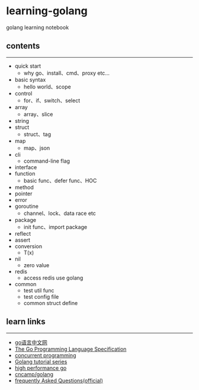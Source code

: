 # learning-golang
golang learning notebook

## contents

---
- quick start
  - why go、install、cmd、proxy etc...
- basic syntax
  - hello world、scope
- control
  - for、if、switch、select
- array
  - array、slice
- string
- struct
  - struct、tag
- map
  - map、json
- cli
  - command-line flag
- interface
- function
  - basic func、defer func、HOC
- method
- pointer
- error
- goroutine
  - channel、lock、data race etc
- package
  - init func、import package
- reflect
- assert
- conversion
  - T(x)
- nil
  - zero value
- redis
  - access redis use golang
- common
  - test util func
  - test config file
  - common struct define

## learn links

---
- [go语言中文网](https://www.qfgolang.com/)
- [The Go Programming Language Specification](https://golang.google.cn/ref/spec)
- [concurrent programming](https://yourbasic.org/golang/goroutines-explained/)
- [Golang tutorial series](https://golangbot.com/learn-golang-series/)
- [high performance go](https://github.com/geektutu/high-performance-go)
- [cncamp/golang](https://github.com/cncamp/golang)
- [frequently Asked Questions(official)](https://go.dev/doc/faq#different_method_sets)
